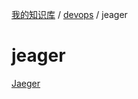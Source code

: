 [我的知识库](../../README.md) / [devops](../zz_gneratered_mdi.md) / jeager

# jeager

[Jaeger](jeager.md)
